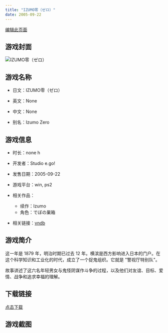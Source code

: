 ```yaml
---
title: "IZUMO零（ゼロ）"
date: 2005-09-22
---
```

[编辑此页面](https://github.com/ACG-3/ADV3-source/blob/main/source/_posts/IZUMO%E9%9B%B6%EF%BC%88%E3%82%BC%E3%83%AD%EF%BC%89.md)

## 游戏封面

![IZUMO零（ゼロ）](https%3A//pan.timero.xyz/onedrive/img_lib_001/IZUMO%E9%9B%B6%EF%BC%88%E3%82%BC%E3%83%AD%EF%BC%89_cover.avif)


## 游戏名称

- 日文：IZUMO零（ゼロ）
- 英文：None
- 中文：None

- 别名：Izumo Zero


## 游戏信息

- 时长：none h
- 开发者：Studio e.go!
- 发售日期：2005-09-22
- 游戏平台：win, ps2
- 相关作品：
   - 续作：Izumo
   - 角色：でぼの巣箱

- 相关链接：[vndb](https://vndb.org/v619)


## 游戏简介

这一年是 1879 年，明治时期已过去 12 年。横滨是西方影响进入日本的门户。在这个科学知识和工业化的时代，成立了一个捉鬼组织。它就是 "警视厅特别队"。

故事讲述了这六名年轻男女与鬼怪阴谋作斗争的过程，以及他们对友谊、目标、爱情、战争和追求幸福的理解。




## 下载链接

[点击下载](https://pan.timero.xyz/onedrive/adv_lib_001/IZUMO%E9%9B%B6%EF%BC%88%E3%82%BC%E3%83%AD%EF%BC%89)


## 游戏截图


